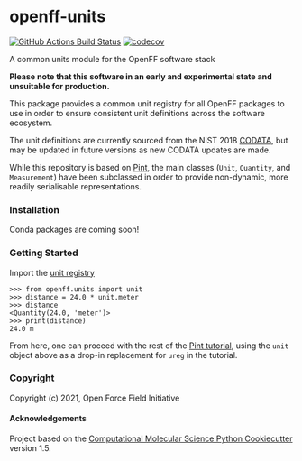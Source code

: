 openff-units
==============================
[//]: # (Badges)
[![GitHub Actions Build Status](https://github.com/openforcefield/openff-units/workflows/CI/badge.svg)](https://github.com/openforcefield/openff-units/actions?query=workflow%3ACI)
[![codecov](https://codecov.io/gh/openforcefield/openff-units/branch/main/graph/badge.svg)](https://codecov.io/gh/openforcefield/openff-units/branch/main)


A common units module for the OpenFF software stack

**Please note that this software in an early and experimental state and unsuitable for production.**

This package provides a common unit registry for all OpenFF packages to use in order to ensure consistent unit definitions across the software ecosystem.

The unit definitions are currently sourced from the NIST 2018 [CODATA](https://physics.nist.gov/cuu/Constants/), but may be updated in future versions as new CODATA updates are made.

While this repository is based on [Pint](https://pint.readthedocs.io/en/0.16.1/), the main classes (`Unit`, `Quantity`, and `Measurement`) have been subclassed in order to provide non-dynamic, more readily serialisable representations.

### Installation

Conda packages are coming soon!

### Getting Started

Import the [unit registry](https://pint.readthedocs.io/en/0.16.1/tutorial.html#initializing-a-registry)

```python3
>>> from openff.units import unit
>>> distance = 24.0 * unit.meter
>>> distance
<Quantity(24.0, 'meter')>
>>> print(distance)
24.0 m
```

From here, one can proceed with the rest of the [Pint tutorial](https://pint.readthedocs.io/en/0.16.1/tutorial.html#tutorial), using the `unit` object above as a drop-in replacement for `ureg` in the tutorial.

### Copyright

Copyright (c) 2021, Open Force Field Initiative


#### Acknowledgements
 
Project based on the 
[Computational Molecular Science Python Cookiecutter](https://github.com/molssi/cookiecutter-cms) version 1.5.
